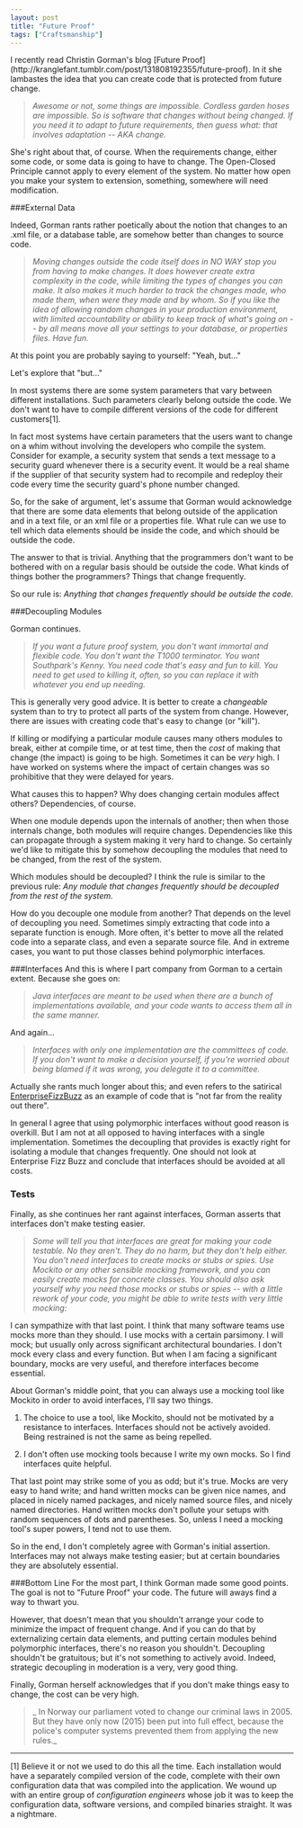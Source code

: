 ```yaml
---
layout: post
title: "Future Proof"
tags: ["Craftsmanship"]
---
```

<meta http-equiv="refresh" content="3; url=http://blog.8thlight.com/uncle-bob/2015/10/30/futureproof.html" />
I recently read Christin Gorman's blog [Future Proof](http://kranglefant.tumblr.com/post/131808192355/future-proof).  In it she lambastes the idea that you can create code that is protected from future change.  

>_Awesome or not, some things are impossible.  Cordless garden hoses are impossible. So is software that changes without being changed. If you need it to adapt to future requirements, then guess what: that involves adaptation -- AKA change._

She's right about that, of course.  When the requirements change, either some code, or some data is going to have to change.  The Open-Closed Principle cannot apply to every element of the system.  No matter how open you make your system to extension, something, somewhere will need modification.

###External Data

Indeed, Gorman rants rather poetically about the notion that changes to an .xml file, or a database table, are somehow better than changes to source code.  

>_Moving changes outside the code itself does in NO WAY stop you from having to make changes. It does however create extra complexity in the code, while limiting the types of changes you can make. It also makes it much harder to track the changes made, who made them, when were they made and by whom. So if you like the idea of allowing random changes in your production environment, with limited accountability or ability to keep track of what's going on -- by all means move all your settings to your database, or properties files. Have fun._

At this point you are probably saying to yourself: "Yeah, but..."

Let's explore that "but..."

In most systems there are some system parameters that vary between different installations.  Such parameters clearly belong outside the code.  We don't want to have to compile different versions of the code for different customers[1].  

In fact most systems have certain parameters that the users want to change on a whim without involving the developers who compile the system.  Consider for example, a security system that sends a text message to a security guard whenever there is a security event.  It would be a real shame if the supplier of that security system had to recompile and redeploy their code every time the security guard's phone number changed.

So, for the sake of argument, let's assume that Gorman would acknowledge that there are some data elements that belong outside of the application and in a text file, or an xml file or a properties file.  What rule can we use to tell which data elements should be inside the code, and which should be outside the code. 

The answer to that is trivial.  Anything that the programmers don't want to be bothered with on a regular basis should be outside the code.  What kinds of things bother the programmers?  Things that change frequently.  

So our rule is: _Anything that changes frequently should be outside the code._

###Decoupling Modules

Gorman continues.  

>_If you want a future proof system, you don't want immortal and flexible code. You don't want the T1000 terminator. You want Southpark's Kenny. You need code that's easy and fun to kill. You need to get used to killing it, often, so you can replace it with whatever you end up needing._ 

This is generally very good advice.  It is better to create a _changeable_ system than to try to protect all parts of the system from change.  However, there are issues with creating code that's easy to change (or "kill").

If killing or modifying a particular module causes many others modules to break, either at compile time, or at test time, then the _cost_ of making that change (the impact) is going to be high.  Sometimes it can be _very_ high.  I have worked on systems where the impact of certain changes was so prohibitive that they were delayed for years.  

What causes this to happen?  Why does changing certain modules affect others?  Dependencies, of course.

When one module depends upon the internals of another; then when those internals change, both modules will require changes.  Dependencies like this can propagate through a system making it very hard to change.  So certainly we'd like to mitigate this by somehow decoupling the modules that need to be changed, from the rest of the system. 

Which modules should be decoupled?  I think the rule is similar to the previous rule:  _Any module that changes frequently should be decoupled from the rest of the system._ 

How do you decouple one module from another?  That depends on the level of decoupling you need.  Sometimes simply extracting that code into a separate function is enough.  More often, it's better to move all the related code into a separate class, and even a separate source file.  And in extreme cases, you want to put those classes behind polymorphic interfaces.  

###Interfaces
And this is where I part company from Gorman to a certain extent.  Because she goes on:

>_Java interfaces are meant to be used when there are a bunch of implementations available, and your code wants to access them all in the same manner._

And again...

>_Interfaces with only one implementation are the committees of code. If you don't want to make a decision yourself, if you're worried about being blamed if it was wrong, you delegate it to a committee._

Actually she rants much longer about this; and even refers to the satirical [EnterpriseFizzBuzz](https://github.com/EnterpriseQualityCoding/FizzBuzzEnterpriseEdition) as an example of code that is "not far from the reality out there".  

In general I agree that using polymorphic interfaces without good reason is overkill.  But I am not at all opposed to having interfaces with a single implementation.  Sometimes the decoupling that provides is exactly right for isolating a module that changes frequently.  One should not look at Enterprise Fizz Buzz and conclude that interfaces should be avoided at all costs.

### Tests

Finally, as she continues her rant against interfaces, Gorman asserts that interfaces don't make testing easier. 

>_Some will tell you that interfaces are great for making your code testable.  No they aren't. They do no harm, but they don't help either. You don't need interfaces to create mocks or stubs or spies. Use Mockito or any other sensible mocking framework, and you can easily create mocks for concrete classes. You should also ask yourself why you need those mocks or stubs or spies -- with a little rework of your code, you might be able to write tests with very little mocking:_   

I can sympathize with that last point.  I think that many software teams use mocks more than they should.  I use mocks with a certain parsimony.  I will mock; but usually only across significant architectural boundaries.   I don't mock every class and every function.  But when I am facing a significant boundary, mocks are very useful, and therefore interfaces become essential.

About Gorman's middle point, that you can always use a mocking tool like Mockito in order to avoid interfaces,  I'll say two things.

1. The choice to use a tool, like Mockito, should not be motivated by a resistance to interfaces.  Interfaces should not be actively avoided.  Being restrained is not the same as being repelled.

2. I don't often use mocking tools because I write my own mocks.  So I find interfaces quite helpful.

That last point may strike some of you as odd; but it's true.  Mocks are very easy to hand write; and hand written mocks can be given nice names, and placed in nicely named packages, and nicely named source files, and nicely named directories.  Hand written mocks don't pollute your setups with random sequences of dots and parentheses.  So, unless I need a mocking tool's super powers, I tend not to use them.

So in the end, I don't completely agree with Gorman's initial assertion.  Interfaces may not always make testing easier; but at certain boundaries they are absolutely essential.  

###Bottom Line
For the most part, I think Gorman made some good points.  The goal is not to "Future Proof" your code.  The future will aways find a way to thwart you.

However, that doesn't mean that you shouldn't arrange your code to minimize the impact of frequent change.  And if you can do that by externalizing certain data elements, and putting certain modules behind polymorphic interfaces, there's no reason you shouldn't.   Decoupling shouldn't be gratuitous; but it's not something to actively avoid.  Indeed, strategic decoupling in moderation is a very, very good thing.

Finally, Gorman herself acknowledges that if you don't make things easy to change, the cost can be very high.  

>_ In Norway our parliament voted to change our criminal laws in 2005. But they have only now (2015) been put into full effect, because the police's computer systems prevented them from applying the new rules._





----

[1] Believe it or not we used to do this all the time.  Each installation would have a separately compiled version of the code, complete with their own configuration data that was compiled into the application.  We wound up with an entire group of _configuration engineers_ whose job it was to keep the configuration data, software versions, and compiled binaries straight.  It was a nightmare.